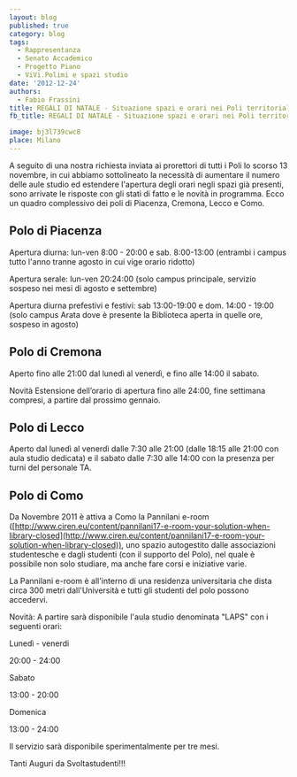 ```yaml
---
layout: blog
published: true
category: blog
tags:
  - Rappresentanza
  - Senato Accademico
  - Progetto Piano
  - ViVi.Polimi e spazi studio
date: '2012-12-24'
authors:
  - Fabio Frassini
title: REGALI DI NATALE - Situazione spazi e orari nei Poli territoriali
fb_title: REGALI DI NATALE - Situazione spazi e orari nei Poli territoriali

image: bj3l739cwc8
place: Milano
---
```


A seguito di una nostra richiesta inviata ai prorettori di tutti i Poli lo scorso 13 novembre, in cui abbiamo sottolineato la necessità di aumentare il numero delle aule studio ed estendere l'apertura degli orari negli spazi già presenti, sono arrivate le risposte con gli stati di fatto e le novità in programma. Ecco un quadro complessivo dei poli di Piacenza, Cremona, Lecco e Como.

Polo di Piacenza
----------------

Apertura diurna: lun-ven 8:00 - 20:00 e sab. 8:00-13:00 (entrambi i campus tutto l'anno tranne agosto in cui vige orario ridotto)

Apertura serale: lun-ven 20:24:00 (solo campus principale, servizio sospeso nei mesi di agosto e settembre)

Apertura diurna prefestivi e festivi: sab 13:00-19:00 e dom. 14:00 - 19:00 (solo campus Arata dove è presente la Biblioteca aperta in quelle ore, sospeso in agosto)

Polo di Cremona
---------------

Aperto fino alle 21:00 dal lunedì al venerdì, e fino alle 14:00 il sabato.

Novità Estensione dell’orario di apertura fino alle 24:00, fine settimana compresi, a partire dal prossimo gennaio.

Polo di Lecco
-------------

Aperto dal lunedì al venerdì dalle 7:30 alle 21:00 (dalle 18:15 alle 21:00 con aula studio dedicata) e il sabato dalle 7:30 alle 14:00 con la presenza per turni del personale TA.

Polo di Como
------------

Da Novembre 2011 è attiva a Como la Pannilani e-room ([http://www.ciren.eu/content/pannilani17-e-room-your-solution-when-library-closed](http://www.ciren.eu/content/pannilani17-e-room-your-solution-when-library-closed)), uno spazio autogestito dalle associazioni studentesche e dagli studenti (con il supporto del Polo), nel quale è possibile non solo studiare, ma anche fare corsi e iniziative varie.

La Pannilani e-room è all'interno di una residenza universitaria che dista circa 300 metri dall'Università e tutti gli studenti del polo possono accedervi.

Novità: A partire sarà disponibile l'aula studio denominata "LAPS" con i seguenti orari:

Lunedì - venerdi

20:00 - 24:00

Sabato

13:00 - 20:00

Domenica

13:00 - 24:00

Il servizio sarà disponibile sperimentalmente per tre mesi.

Tanti Auguri da Svoltastudenti!!!

